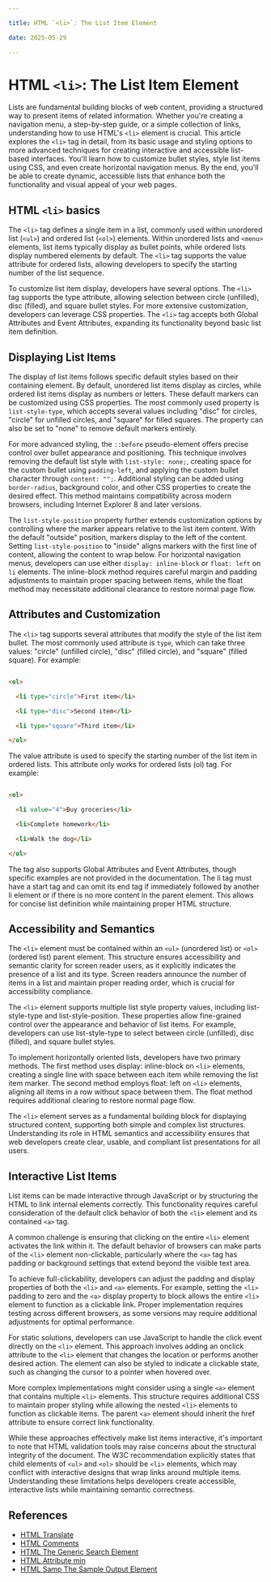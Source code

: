 ```yaml
---

title: HTML `<li>`: The List Item Element

date: 2025-05-29

---
```



# HTML `<li>`: The List Item Element

Lists are fundamental building blocks of web content, providing a structured way to present items of related information. Whether you're creating a navigation menu, a step-by-step guide, or a simple collection of links, understanding how to use HTML's `<li>` element is crucial. This article explores the `<li>` tag in detail, from its basic usage and styling options to more advanced techniques for creating interactive and accessible list-based interfaces. You'll learn how to customize bullet styles, style list items using CSS, and even create horizontal navigation menus. By the end, you'll be able to create dynamic, accessible lists that enhance both the functionality and visual appeal of your web pages.


## HTML `<li>` basics

The `<li>` tag defines a single item in a list, commonly used within unordered list (`<ul>`) and ordered list (`<ol>`) elements. Within unordered lists and `<menu>` elements, list items typically display as bullet points, while ordered lists display numbered elements by default. The `<li>` tag supports the value attribute for ordered lists, allowing developers to specify the starting number of the list sequence.

To customize list item display, developers have several options. The `<li>` tag supports the type attribute, allowing selection between circle (unfilled), disc (filled), and square bullet styles. For more extensive customization, developers can leverage CSS properties. The `<li>` tag accepts both Global Attributes and Event Attributes, expanding its functionality beyond basic list item definition.


## Displaying List Items

The display of list items follows specific default styles based on their containing element. By default, unordered list items display as circles, while ordered list items display as numbers or letters. These default markers can be customized using CSS properties. The most commonly used property is `list-style-type`, which accepts several values including "disc" for circles, "circle" for unfilled circles, and "square" for filled squares. The property can also be set to "none" to remove default markers entirely.

For more advanced styling, the `::before` pseudo-element offers precise control over bullet appearance and positioning. This technique involves removing the default list style with `list-style: none;`, creating space for the custom bullet using `padding-left`, and applying the custom bullet character through `content: "";`. Additional styling can be added using `border-radius`, background color, and other CSS properties to create the desired effect. This method maintains compatibility across modern browsers, including Internet Explorer 8 and later versions.

The `list-style-position` property further extends customization options by controlling where the marker appears relative to the list item content. With the default "outside" position, markers display to the left of the content. Setting `list-style-position` to "inside" aligns markers with the first line of content, allowing the content to wrap below. For horizontal navigation menus, developers can use either `display: inline-block` or `float: left` on `li` elements. The inline-block method requires careful margin and padding adjustments to maintain proper spacing between items, while the float method may necessitate additional clearance to restore normal page flow.


## Attributes and Customization

The `<li>` tag supports several attributes that modify the style of the list item bullet. The most commonly used attribute is `type`, which can take three values: "circle" (unfilled circle), "disc" (filled circle), and "square" (filled square). For example:

```html

<ol>

  <li type="circle">First item</li>

  <li type="disc">Second item</li>

  <li type="square">Third item</li>

</ol>

```

The value attribute is used to specify the starting number of the list item in ordered lists. This attribute only works for ordered lists (ol) tag. For example:

```html

<ol>

  <li value="4">Buy groceries</li>

  <li>Complete homework</li>

  <li>Walk the dog</li>

</ol>

```

The tag also supports Global Attributes and Event Attributes, though specific examples are not provided in the documentation. The li tag must have a start tag and can omit its end tag if immediately followed by another li element or if there is no more content in the parent element. This allows for concise list definition while maintaining proper HTML structure.


## Accessibility and Semantics

The `<li>` element must be contained within an `<ul>` (unordered list) or `<ol>` (ordered list) parent element. This structure ensures accessibility and semantic clarity for screen reader users, as it explicitly indicates the presence of a list and its type. Screen readers announce the number of items in a list and maintain proper reading order, which is crucial for accessibility compliance.

The `<li>` element supports multiple list style property values, including list-style-type and list-style-position. These properties allow fine-grained control over the appearance and behavior of list items. For example, developers can use list-style-type to select between circle (unfilled), disc (filled), and square bullet styles.

To implement horizontally oriented lists, developers have two primary methods. The first method uses display: inline-block on `<li>` elements, creating a single line with space between each item while removing the list item marker. The second method employs float: left on `<li>` elements, aligning all items in a row without space between them. The float method requires additional clearing to restore normal page flow.

The `<li>` element serves as a fundamental building block for displaying structured content, supporting both simple and complex list structures. Understanding its role in HTML semantics and accessibility ensures that web developers create clear, usable, and compliant list presentations for all users.


## Interactive List Items

List items can be made interactive through JavaScript or by structuring the HTML to link internal elements correctly. This functionality requires careful consideration of the default click behavior of both the `<li>` element and its contained `<a>` tag.

A common challenge is ensuring that clicking on the entire `<li>` element activates the link within it. The default behavior of browsers can make parts of the `<li>` element non-clickable, particularly where the `<a>` tag has padding or background settings that extend beyond the visible text area.

To achieve full-clickability, developers can adjust the padding and display properties of both the `<li>` and `<a>` elements. For example, setting the `<li>` padding to zero and the `<a>` display property to block allows the entire `<li>` element to function as a clickable link. Proper implementation requires testing across different browsers, as some versions may require additional adjustments for optimal performance.

For static solutions, developers can use JavaScript to handle the click event directly on the `<li>` element. This approach involves adding an onclick attribute to the `<li>` element that changes the location or performs another desired action. The element can also be styled to indicate a clickable state, such as changing the cursor to a pointer when hovered over.

More complex implementations might consider using a single `<a>` element that contains multiple `<li>` elements. This structure requires additional CSS to maintain proper styling while allowing the nested `<li>` elements to function as clickable items. The parent `<a>` element should inherit the href attribute to ensure correct link functionality.

While these approaches effectively make list items interactive, it's important to note that HTML validation tools may raise concerns about the structural integrity of the document. The W3C recommendation explicitly states that child elements of `<ul>` and `<ol>` should be `<li>` elements, which may conflict with interactive designs that wrap links around multiple items. Understanding these limitations helps developers create accessible, interactive lists while maintaining semantic correctness.

## References

- [HTML Translate](https://github.com/serpuniversity/learn/blob/main/html/HTML%20Translate.md)
- [HTML Comments](https://github.com/serpuniversity/learn/blob/main/html/HTML%20Comments.md)
- [HTML The Generic Search Element](https://github.com/serpuniversity/learn/blob/main/html/HTML%20The%20Generic%20Search%20Element.md)
- [HTML Attribute min](https://github.com/serpuniversity/learn/blob/main/html/HTML%20Attribute%20min.md)
- [HTML Samp The Sample Output Element](https://github.com/serpuniversity/learn/blob/main/html/HTML%20Samp%20The%20Sample%20Output%20Element.md)